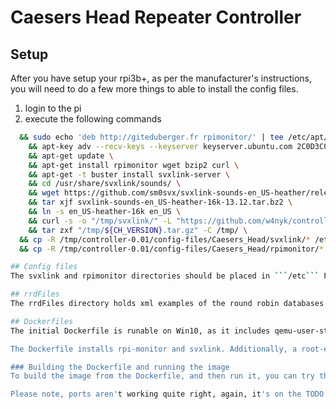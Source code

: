 # Caesers Head Repeater Controller

## Setup
After you have setup your rpi3b+, as per the manufacturer's instructions, you will need to do a few more things to able to install the config files.

1) login to the pi
2) execute the following commands

```bash sudo echo 'deb http://mirrordirector.raspbian.org/raspbian/ buster main' | tee /etc/apt/sources.list.d/svxlink.list \
  && sudo echo 'deb http://giteduberger.fr rpimonitor/' | tee /etc/apt/sources.list.d/rpimonitor.list \
	&& apt-key adv --recv-keys --keyserver keyserver.ubuntu.com 2C0D3C0F \
	&& apt-get update \
	&& apt-get install rpimonitor wget bzip2 curl \
	&& apt-get -t buster install svxlink-server \
	&& cd /usr/share/svxlink/sounds/ \
	&& wget https://github.com/sm0svx/svxlink-sounds-en_US-heather/releases/download/14.08/svxlink-sounds-en_US-heather-16k-13.12.tar.bz2 \
	&& tar xjf svxlink-sounds-en_US-heather-16k-13.12.tar.bz2 \
	&& ln -s en_US-heather-16k en_US \
	&& curl -s -o "/tmp/svxlink/" -L "https://github.com/w4nyk/controller/archive/${CH_VERSION}.tar.gz" \
	&& tar zxf "/tmp/${CH_VERSION}.tar.gz" -C /tmp/ \
  && cp -R /tmp/controller-0.01/config-files/Caesers_Head/svxlink/* /etc/svxlink/ \
  && cp -R /tmp/controller-0.01/config-files/Caesers_Head/rpimonitor/* /etc/rpimonitor/ ```

## Config files
The svxlink and rpimonitor directories should be placed in ```/etc``` Please make sure you set the password in ```svxlink/svxlink.d/ModuleEchoLink.conf``` or EchoLink will **NOT** work.

## rrdFiles
The rrdFiles directory holds xml examples of the round robin databases that are enabled as of May 28, 2018.

## Dockerfiles
The initial Dockerfile is runable on Win10, as it includes qemu-user-static in the image. Your mileage may vary, don't expect to be able to control any actual hardware. This image, after being built, **CAN** run on a rpi3 under rpi-docker.

The Dockerfile installs rpi-monitor and svxlink. Additionally, a root-enabled entry point is provided.

### Building the Dockerfile and running the image
To build the image from the Dockerfile, and then run it, you can try the script located in the top-level utils directory [create-container.bash](https://github.com/w4nyk/controller/blob/master/utils/create-container.bash)

Please note, ports aren't working quite right, again, it's on the TODO.


